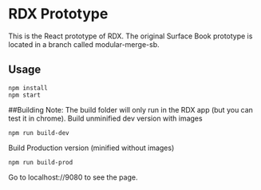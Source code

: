# RDX Prototype
This is the React prototype of RDX.
The original Surface Book prototype is located in a branch called modular-merge-sb.
## Usage

```
npm install
npm start
```

##Building
Note: The build folder will only run in the RDX app (but you can test it in chrome).
Build unminified dev version with images
```
npm run build-dev
```

Build Production version (minified without images)
```
npm run build-prod
```

Go to localhost://9080 to see the page.